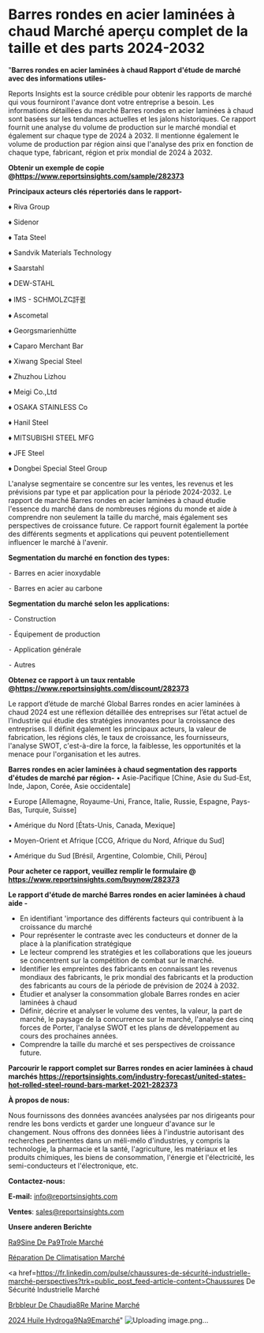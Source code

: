# Barres rondes en acier laminées à chaud Marché aperçu complet de la taille et des parts 2024-2032

"<strong>Barres rondes en acier laminées à chaud Rapport d'étude de marché avec des informations utiles-</strong>

Reports Insights est la source crédible pour obtenir les rapports de marché qui vous fourniront l'avance dont votre entreprise a besoin. Les informations détaillées du marché Barres rondes en acier laminées à chaud sont basées sur les tendances actuelles et les jalons historiques. Ce rapport fournit une analyse du volume de production sur le marché mondial et également sur chaque type de 2024 à 2032. Il mentionne également le volume de production par région ainsi que l'analyse des prix en fonction de chaque type, fabricant, région et prix mondial de 2024 à 2032.

<strong><b>Obtenir un exemple de copie @</b></strong><a href=https://www.reportsinsights.com/sample/282373><strong><b>https://www.reportsinsights.com/sample/282373</b></strong></a>

<b>Principaux acteurs clés répertoriés dans le rapport-</b>

<b> </b>♦ Riva Group

♦ Sidenor

♦ Tata Steel

♦ Sandvik Materials Technology

♦ Saarstahl

♦ DEW-STAHL

♦ IMS - SCHMOLZҀ訐큀

♦ Ascometal

♦ Georgsmarienhütte 

♦ Caparo Merchant Bar

♦ Xiwang Special Steel

♦ Zhuzhou Lizhou

♦ Meigi Co.,Ltd

♦ OSAKA STAINLESS Co

♦ Hanil Steel

♦ MITSUBISHI STEEL MFG

♦ JFE Steel

♦ Dongbei Special Steel Group

L'analyse segmentaire se concentre sur les ventes, les revenus et les prévisions par type et par application pour la période 2024-2032. Le rapport de marché Barres rondes en acier laminées à chaud étudie l'essence du marché dans de nombreuses régions du monde et aide à comprendre non seulement la taille du marché, mais également ses perspectives de croissance future. Ce rapport fournit également la portée des différents segments et applications qui peuvent potentiellement influencer le marché à l'avenir.

<strong>Segmentation du marché en fonction des types:</strong>


⁃ Barres en acier inoxydable

⁃ Barres en acier au carbone

<strong>Segmentation du marché selon les applications:</strong>


⁃ Construction

⁃ Équipement de production

⁃ Application générale

⁃ Autres

<strong><b>Obtenez ce rapport à un taux rentable @</b></strong><a href=https://www.reportsinsights.com/discount/282373><strong><b>https://www.reportsinsights.com/discount/282373</b></strong></a>

Le rapport d’étude de marché Global Barres rondes en acier laminées à chaud 2024 est une réflexion détaillée des entreprises sur l’état actuel de l’industrie qui étudie des stratégies innovantes pour la croissance des entreprises. Il définit également les principaux acteurs, la valeur de fabrication, les régions clés, le taux de croissance, les fournisseurs, l'analyse SWOT, c'est-à-dire la force, la faiblesse, les opportunités et la menace pour l'organisation et les autres.

<strong>Barres rondes en acier laminées à chaud segmentation des rapports d'études de marché par région-</strong>
• Asie-Pacifique [Chine, Asie du Sud-Est, Inde, Japon, Corée, Asie occidentale]

• Europe [Allemagne, Royaume-Uni, France, Italie, Russie, Espagne, Pays-Bas, Turquie, Suisse]

• Amérique du Nord [États-Unis, Canada, Mexique]

• Moyen-Orient et Afrique [CCG, Afrique du Nord, Afrique du Sud]

• Amérique du Sud [Brésil, Argentine, Colombie, Chili, Pérou]

<strong>Pour acheter ce rapport, veuillez remplir le formulaire @   <a href=https://www.reportsinsights.com/buynow/282373>https://www.reportsinsights.com/buynow/282373</a></strong>

<strong>Le rapport d'étude de marché Barres rondes en acier laminées à chaud aide -</strong>
<ul>
  <li>En identifiant 'importance des différents facteurs qui contribuent à la croissance du marché</li>
  <li>Pour représenter le contraste avec les conducteurs et donner de la place à la planification stratégique</li>
  <li>Le lecteur comprend les stratégies et les collaborations que les joueurs se concentrent sur la compétition de combat sur le marché.</li>
  <li>Identifier les empreintes des fabricants en connaissant les revenus mondiaux des fabricants, le prix mondial des fabricants et la production des fabricants au cours de la période de prévision de 2024 à 2032.</li>
  <li>Étudier et analyser la consommation globale Barres rondes en acier laminées à chaud</li>
  <li>Définir, décrire et analyser le volume des ventes, la valeur, la part de marché, le paysage de la concurrence sur le marché, l'analyse des cinq forces de Porter, l'analyse SWOT et les plans de développement au cours des prochaines années.</li>
  <li>Comprendre la taille du marché et ses perspectives de croissance future.</li>
</ul>

<strong>Parcourir le rapport complet sur Barres rondes en acier laminées à chaud marchés <a href=https://reportsinsights.com/industry-forecast/united-states-hot-rolled-steel-round-bars-market-2021-282373>https://reportsinsights.com/industry-forecast/united-states-hot-rolled-steel-round-bars-market-2021-282373</a></strong>

<strong>À propos de nous:</strong>

Nous fournissons des données avancées analysées par nos dirigeants pour rendre les bons verdicts et garder une longueur d'avance sur le changement. Nous offrons des données liées à l'industrie autorisant des recherches pertinentes dans un méli-mélo d'industries, y compris la technologie, la pharmacie et la santé, l'agriculture, les matériaux et les produits chimiques, les biens de consommation, l'énergie et l'électricité, les semi-conducteurs et l'électronique, etc.

<strong>Contactez-nous:</strong>

<strong>E-mail:</strong> <a href=mailto:info@reportsinsights.com>info@reportsinsights.com</a>

<strong>Ventes</strong>: <a href=mailto:sales@reportsinsights.com>sales@reportsinsights.com</a>

<strong>Unsere anderen Berichte</strong>

<a href=https://www.linkedin.com/pulse/r%C3%A9sine-de-p%C3%A9trole-march%C3%A9-2024-taille-part-strat%C3%A9gies-4dnce/>Ra9Sine De Pa9Trole Marché</a>

<a href=https://www.linkedin.com/pulse/réparation-de-climatisation-marché-progrès-technologiques-esobe/>Réparation De Climatisation Marché</a>

<a href=https://fr.linkedin.com/pulse/chaussures-de-sécurité-industrielle-marché-perspectives?trk=public_post_feed-article-content>Chaussures De Sécurité Industrielle Marché</a>

<a href=https://www.linkedin.com/pulse/br%C3%BBleur-de-chaudi%C3%A8re-marine-march%C3%A9-analyse-r6flf/>Brbbleur De Chaudia8Re Marine Marché</a>

<a href=https://www.linkedin.com/pulse/2024-huile-hydrog%C3%A9n%C3%A9emarch%C3%A9-domaines-de-croissance-gbasc/>2024 Huile Hydroga9Na9Emarché</a>"
![Uploading image.png…]()

